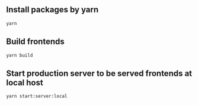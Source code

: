 ## Install packages by yarn

```shell
yarn
```

## Build frontends

```shell
yarn build
```

## Start production server to be served frontends at local host

```shell
yarn start:server:local
```
